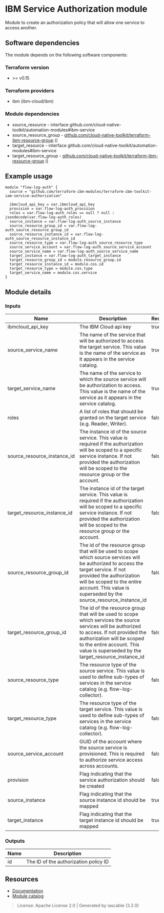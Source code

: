 # IBM Service Authorization module

Module to create an authorization policy that will allow one service to access another.


## Software dependencies

The module depends on the following software components:

### Terraform version

- \>= v0.15

### Terraform providers


- ibm (ibm-cloud/ibm)

### Module dependencies


- source_resource - interface github.com/cloud-native-toolkit/automation-modules#ibm-service
- source_resource_group - [github.com/cloud-native-toolkit/terraform-ibm-resource-group](https://github.com/cloud-native-toolkit/terraform-ibm-resource-group) ()
- target_resource - interface github.com/cloud-native-toolkit/automation-modules#ibm-service
- target_resource_group - [github.com/cloud-native-toolkit/terraform-ibm-resource-group](https://github.com/cloud-native-toolkit/terraform-ibm-resource-group) ()

## Example usage

```hcl
module "flow-log-auth" {
  source = "github.com/terraform-ibm-modules/terraform-ibm-toolkit-iam-service-authorization"

  ibmcloud_api_key = var.ibmcloud_api_key
  provision = var.flow-log-auth_provision
  roles = var.flow-log-auth_roles == null ? null : jsondecode(var.flow-log-auth_roles)
  source_instance = var.flow-log-auth_source_instance
  source_resource_group_id = var.flow-log-auth_source_resource_group_id
  source_resource_instance_id = var.flow-log-auth_source_resource_instance_id
  source_resource_type = var.flow-log-auth_source_resource_type
  source_service_account = var.flow-log-auth_source_service_account
  source_service_name = var.flow-log-auth_source_service_name
  target_instance = var.flow-log-auth_target_instance
  target_resource_group_id = module.resource_group.id
  target_resource_instance_id = module.cos.id
  target_resource_type = module.cos.type
  target_service_name = module.cos.service
}

```

## Module details

### Inputs

| Name | Description | Required | Default | Source |
|------|-------------|---------|----------|--------|
| ibmcloud_api_key | The IBM Cloud api key | true |  |  |
| source_service_name | The name of the service that will be authorized to access the target service. This value is the name of the service as it appears in the service catalog. | true |  | source_resource.service |
| target_service_name | The name of the service to which the source service will be authorization to access. This value is the name of the service as it appears in the service catalog. | true |  | target_resource.service |
| roles | A list of roles that should be granted on the target service (e.g. Reader, Writer). | false | Reader |  |
| source_resource_instance_id | The instance id of the source service. This value is required if the authorization will be scoped to a specific service instance. If not provided the authorization will be scoped to the resource group or the account. | false | null | source_resource.id |
| target_resource_instance_id | The instance id of the target service. This value is required if the authorization will be scoped to a specific service instance. If not provided the authorization will be scoped to the resource group or the account. | false | null | target_resource.id |
| source_resource_group_id | The id of the resource group that will be used to scope which source services will be authorized to access the target service. If not provided the authorization will be scoped to the entire account. This value is superseded by the source_resource_instance_id | false | null | source_resource_group.id |
| target_resource_group_id | The id of the resource group that will be used to scope which services the source services will be authorized to access. If not provided the authorization will be scoped to the entire account. This value is superseded by the target_resource_instance_id | false | null | target_resource_group.id |
| source_resource_type | The resource type of the source service. This value is used to define sub-types of services in the service catalog (e.g. flow-log-collector). | false | null | source_resource.type |
| target_resource_type | The resource type of the target service. This value is used to define sub-types of services in the service catalog (e.g. flow-log-collector). | false | null | target_resource.type |
| source_service_account | GUID of the account where the source service is provisioned. This is required to authorize service access across accounts. | false | null |  |
| provision | Flag indicating that the service authorization should be created | false | true |  |
| source_instance | Flag indicating that the source instance id should be mapped | true |  |  |
| target_instance | Flag indicating that the target instance id should be mapped | true |  |  |

### Outputs

| Name | Description |
|------|-------------|
| id | The ID of the authorization policy ID |

## Resources

- [Documentation](https://operate.cloudnativetoolkit.dev)
- [Module catalog](https://modules.cloudnativetoolkit.dev)

> License: Apache License 2.0 | Generated by iascable (3.2.0)
